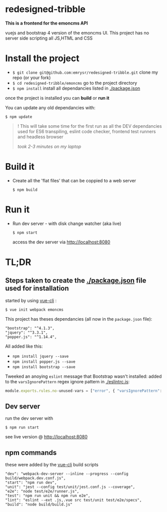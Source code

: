 # redesigned-tribble
**This is a frontend for the emoncms API**

vuejs and bootstrap 4 version of the emoncms UI. This project has no server side scripting all JS,HTML and CSS

# Install the project
- `$ git clone git@github.com:emrysr/redesigned-tribble.git` clone my repo (or your fork)
- `$ cd redesigned-tribble/emoncms` go to the project directory
- `$ npm install` install all dependancies listed in [./package.json]()

once the project is installed you can **build** or **run it**

You can update any old dependancies with:
```
$ npm update
```
> ! This will take some time for the first run as all the DEV dependancies used for ES6 transpiling, eslint code checker, frontend test runners and headless browser
>
> *took 2-3 minutes on my laptop* 

# Build it
- Create all the 'flat files' that can be coppied to a web server
  ```
  $ npm build
  ```
 
# Run it
- Run dev server - with disk change watcher (aka live)
  ```
  $ npm start
  ```
  access the dev server via [http://localhost:8080]()


# **TL;DR**

## Steps taken to create the [./package.json]() file used for installation

started by using [vue-cli](https://cli.vuejs.org/) :
```
$ vue init webpack emoncms
```

This project has theses dependancies (all now in the `package.json` file):

    "bootstrap": "^4.1.3",
    "jquery": "^3.3.1",
    "popper.js": "^1.14.4",

All added like this:
- `npm install jquery --save`
- `npm install popper.js --save`
- `npm install bootstrap --save`

Tweeked an anoying `eslint` message that Bootstrap wasn't installed:
added to the `varsIgnorePattern` regex ignore pattern in [./eslintrc.js]():
```javascript
module.exports.rules.no-unused-vars = ["error", { "varsIgnorePattern": "Bootstrap" }]
```


## Dev server
run the dev server with
```
$ npm run start
```

see live version @ [http://localhost:8080]()


## npm commands 
these were added by the [vue-cli](https://cli.vuejs.org/) build scripts

    "dev": "webpack-dev-server --inline --progress --config build/webpack.dev.conf.js",
    "start": "npm run dev",
    "unit": "jest --config test/unit/jest.conf.js --coverage",
    "e2e": "node test/e2e/runner.js",
    "test": "npm run unit && npm run e2e",
    "lint": "eslint --ext .js,.vue src test/unit test/e2e/specs",
    "build": "node build/build.js"